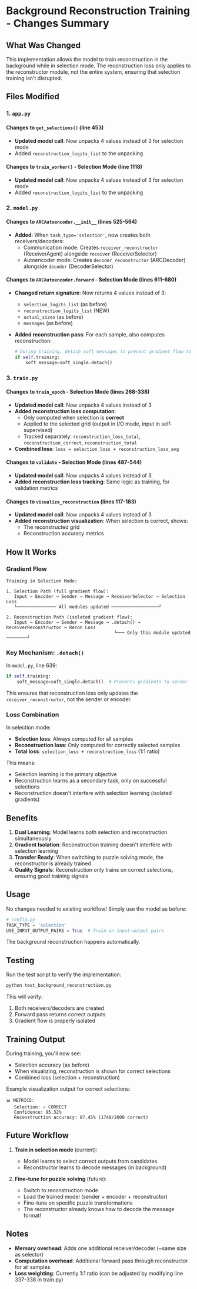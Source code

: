 # Background Reconstruction Training - Changes Summary

## What Was Changed

This implementation allows the model to train reconstruction in the background while in selection mode. The reconstruction loss only applies to the reconstructor module, not the entire system, ensuring that selection training isn't disrupted.

## Files Modified

### 1. `app.py`

#### Changes to `get_selections()` (line 453)
- **Updated model call**: Now unpacks 4 values instead of 3 for selection mode
- Added `reconstruction_logits_list` to the unpacking

#### Changes to `train_worker()` - Selection Mode (line 1118)
- **Updated model call**: Now unpacks 4 values instead of 3 for selection mode
- Added `reconstruction_logits_list` to the unpacking

### 2. `model.py`

#### Changes to `ARCAutoencoder.__init__` (lines 525-564)
- **Added**: When `task_type='selection'`, now creates both receivers/decoders:
  - Communication mode: Creates `receiver_reconstructor` (ReceiverAgent) alongside `receiver` (ReceiverSelector)
  - Autoencoder mode: Creates `decoder_reconstructor` (ARCDecoder) alongside `decoder` (DecoderSelector)

#### Changes to `ARCAutoencoder.forward` - Selection Mode (lines 611-680)
- **Changed return signature**: Now returns 4 values instead of 3:
  - `selection_logits_list` (as before)
  - `reconstruction_logits_list` (NEW)
  - `actual_sizes` (as before)
  - `messages` (as before)

- **Added reconstruction pass**: For each sample, also computes reconstruction:
  ```python
  # During training, detach soft messages to prevent gradient flow to sender
  if self.training:
      soft_message=soft_single.detach()
  ```

### 3. `train.py`

#### Changes to `train_epoch` - Selection Mode (lines 268-338)
- **Updated model call**: Now unpacks 4 values instead of 3
- **Added reconstruction loss computation**: 
  - Only computed when selection is **correct**
  - Applied to the selected grid (output in I/O mode, input in self-supervised)
  - Tracked separately: `reconstruction_loss_total`, `reconstruction_correct`, `reconstruction_total`
- **Combined loss**: `loss = selection_loss + reconstruction_loss_avg`

#### Changes to `validate` - Selection Mode (lines 487-544)
- **Updated model call**: Now unpacks 4 values instead of 3
- **Added reconstruction loss tracking**: Same logic as training, for validation metrics

#### Changes to `visualize_reconstruction` (lines 117-183)
- **Updated model call**: Now unpacks 4 values instead of 3
- **Added reconstruction visualization**: When selection is correct, shows:
  - The reconstructed grid
  - Reconstruction accuracy metrics

## How It Works

### Gradient Flow

```
Training in Selection Mode:

1. Selection Path (full gradient flow):
   Input → Encoder → Sender → Message → ReceiverSelector → Selection Loss
   └─────────────── All modules updated ──────────────────┘

2. Reconstruction Path (isolated gradient flow):
   Input → Encoder → Sender → Message → .detach() → ReceiverReconstructor → Recon Loss
                                         └─── Only this module updated ────────┘
```

### Key Mechanism: `.detach()`

In `model.py`, line 639:
```python
if self.training:
    soft_message=soft_single.detach()  # Prevents gradients to sender
```

This ensures that reconstruction loss only updates the `receiver_reconstructor`, not the sender or encoder.

### Loss Combination

In selection mode:
- **Selection loss**: Always computed for all samples
- **Reconstruction loss**: Only computed for correctly selected samples
- **Total loss**: `selection_loss + reconstruction_loss` (1:1 ratio)

This means:
- Selection learning is the primary objective
- Reconstruction learns as a secondary task, only on successful selections
- Reconstruction doesn't interfere with selection learning (isolated gradients)

## Benefits

1. **Dual Learning**: Model learns both selection and reconstruction simultaneously
2. **Gradient Isolation**: Reconstruction training doesn't interfere with selection learning
3. **Transfer Ready**: When switching to puzzle solving mode, the reconstructor is already trained
4. **Quality Signals**: Reconstruction only trains on correct selections, ensuring good training signals

## Usage

No changes needed to existing workflow! Simply use the model as before:

```python
# config.py
TASK_TYPE = 'selection'
USE_INPUT_OUTPUT_PAIRS = True  # Train on input→output pairs
```

The background reconstruction happens automatically.

## Testing

Run the test script to verify the implementation:
```bash
python test_background_reconstruction.py
```

This will verify:
1. Both receivers/decoders are created
2. Forward pass returns correct outputs
3. Gradient flow is properly isolated

## Training Output

During training, you'll now see:
- Selection accuracy (as before)
- When visualizing, reconstruction is shown for correct selections
- Combined loss (selection + reconstruction)

Example visualization output for correct selections:
```
📊 METRICS:
   Selection: ✓ CORRECT
   Confidence: 95.32%
   Reconstruction accuracy: 87.45% (1748/2000 correct)
```

## Future Workflow

1. **Train in selection mode** (current):
   - Model learns to select correct outputs from candidates
   - Reconstructor learns to decode messages (in background)

2. **Fine-tune for puzzle solving** (future):
   - Switch to reconstruction mode
   - Load the trained model (sender + encoder + reconstructor)
   - Fine-tune on specific puzzle transformations
   - The reconstructor already knows how to decode the message format!

## Notes

- **Memory overhead**: Adds one additional receiver/decoder (~same size as selector)
- **Computation overhead**: Additional forward pass through reconstructor for all samples
- **Loss weighting**: Currently 1:1 ratio (can be adjusted by modifying line 337-338 in train.py)

